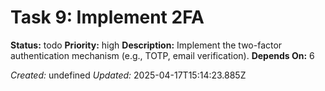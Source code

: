 # Task 9: Implement 2FA

**Status:** todo
**Priority:** high
**Description:**
Implement the two-factor authentication mechanism (e.g., TOTP, email verification).
**Depends On:** 6

*Created:* undefined
*Updated:* 2025-04-17T15:14:23.885Z
